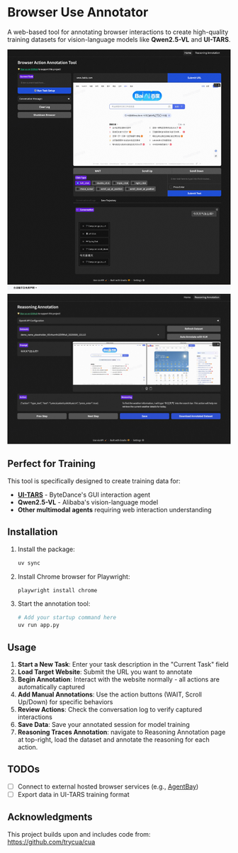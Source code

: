 # Browser Use Annotator

A web-based tool for annotating browser interactions to create high-quality training datasets for vision-language models like **Qwen2.5-VL** and **UI-TARS**.

![Browser Action Annotation Tool Demo](static/demo_1.png)
![Reasoning Annotation Tool Demo](static/demo_2.png)

## Perfect for Training

This tool is specifically designed to create training data for:
- **[UI-TARS](https://github.com/bytedance/UI-TARS)** - ByteDance's GUI interaction agent
- **Qwen2.5-VL** - Alibaba's vision-language model
- **Other multimodal agents** requiring web interaction understanding

## Installation

1. Install the package:
   ```bash
   uv sync
   ```

2. Install Chrome browser for Playwright:
   ```bash
   playwright install chrome
   ```

3. Start the annotation tool:
   ```bash
   # Add your startup command here
   uv run app.py
   ```

## Usage

1. **Start a New Task**: Enter your task description in the "Current Task" field
2. **Load Target Website**: Submit the URL you want to annotate
3. **Begin Annotation**: Interact with the website normally - all actions are automatically captured
4. **Add Manual Annotations**: Use the action buttons (WAIT, Scroll Up/Down) for specific behaviors
5. **Review Actions**: Check the conversation log to verify captured interactions
6. **Save Data**: Save your annotated session for model training
7. **Reasoning Traces Annotation**: navigate to Reasoning Annotation page at top-right, load the dataset and annotate the reasoning for each action.

## TODOs

- [ ] Connect to external hosted browser services (e.g., [AgentBay](https://agentbay.console.aliyun.com/))
- [ ] Export data in UI-TARS training format

## Acknowledgments

This project builds upon and includes code from: https://github.com/trycua/cua

